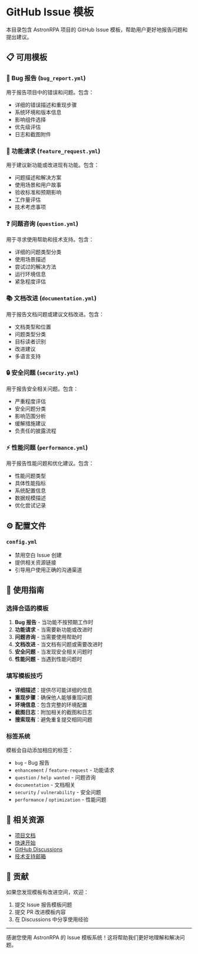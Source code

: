 # GitHub Issue 模板

本目录包含 AstronRPA 项目的 GitHub Issue 模板，帮助用户更好地报告问题和提出建议。

## 📋 可用模板

### 🐛 Bug 报告 (`bug_report.yml`)
用于报告项目中的错误和问题。包含：
- 详细的错误描述和重现步骤
- 系统环境和版本信息
- 影响组件选择
- 优先级评估
- 日志和截图附件

### 🚀 功能请求 (`feature_request.yml`)
用于建议新功能或改进现有功能。包含：
- 问题描述和解决方案
- 使用场景和用户故事
- 验收标准和预期影响
- 工作量评估
- 技术考虑事项

### ❓ 问题咨询 (`question.yml`)
用于寻求使用帮助和技术支持。包含：
- 详细的问题类型分类
- 使用场景描述
- 尝试过的解决方法
- 运行环境信息
- 紧急程度评估

### 📚 文档改进 (`documentation.yml`)
用于报告文档问题或建议文档改进。包含：
- 文档类型和位置
- 问题类型分类
- 目标读者识别
- 改进建议
- 多语言支持

### 🔒 安全问题 (`security.yml`)
用于报告安全相关问题。包含：
- 严重程度评估
- 安全问题分类
- 影响范围分析
- 缓解措施建议
- 负责任的披露流程

### ⚡ 性能问题 (`performance.yml`)
用于报告性能问题和优化建议。包含：
- 性能问题类型
- 具体性能指标
- 系统配置信息
- 数据规模描述
- 优化尝试记录

## ⚙️ 配置文件

### `config.yml`
- 禁用空白 Issue 创建
- 提供相关资源链接
- 引导用户使用正确的沟通渠道

## 🎯 使用指南

### 选择合适的模板
1. **Bug 报告** - 当功能不按预期工作时
2. **功能请求** - 当需要新功能或改进时
3. **问题咨询** - 当需要使用帮助时
4. **文档改进** - 当文档有问题或需要改进时
5. **安全问题** - 当发现安全相关问题时
6. **性能问题** - 当遇到性能问题时

### 填写模板技巧
- **详细描述**：提供尽可能详细的信息
- **重现步骤**：确保他人能够重现问题
- **环境信息**：包含完整的环境配置
- **截图日志**：附加相关的截图和日志
- **搜索现有**：避免重复提交相同问题

### 标签系统
模板会自动添加相应的标签：
- `bug` - Bug 报告
- `enhancement` / `feature-request` - 功能请求
- `question` / `help wanted` - 问题咨询
- `documentation` - 文档相关
- `security` / `vulnerability` - 安全问题
- `performance` / `optimization` - 性能问题

## 🔗 相关资源

- [项目文档](https://github.com/iflytek/astron-rpa#-documentation)
- [快速开始](https://github.com/iflytek/astron-rpa/blob/main/docker/QUICK_START.md)
- [GitHub Discussions](https://github.com/iflytek/astron-rpa/discussions)
- [技术支持邮箱](mailto:cbg_rpa_ml@iflytek.com)

## 🤝 贡献

如果您发现模板有改进空间，欢迎：
1. 提交 Issue 报告模板问题
2. 提交 PR 改进模板内容
3. 在 Discussions 中分享使用经验

---

感谢您使用 AstronRPA 的 Issue 模板系统！这将帮助我们更好地理解和解决问题。
